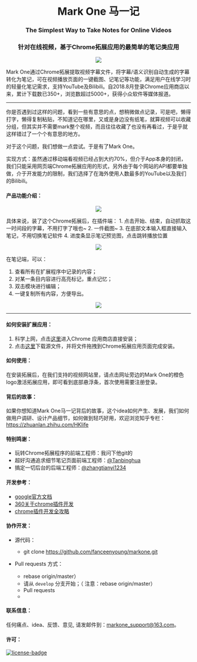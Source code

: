 <h1 align="center">Mark One 马一记</h1>
<h3 align="center">The Simplest Way to Take Notes for Online Videos</h3>
<h3 align="center">针对在线视频，基于Chrome拓展应用的最简单的笔记类应用</h3>
<p align="center"><img src="https://audionetwork.oss-cn-beijing.aliyuncs.com/markone/Promotion_image.png">
</p>
Mark One通过Chrome拓展提取视频字幕文件，将字幕/语义识别自动生成的字幕转化为笔记，可在视频播放页面的一键截图、记笔记等功能，满足用户在线学习时的轻量化笔记需求，支持YouTube及Bilibili。自2018.8月登录Chrome应用商店以来，累计下载数已350+，浏览数超过5000+，获得小众软件等媒体报道。

***
你是否遇到过这样的问题，看到一些有意思的点，想稍微做点记录，可是吧，懒得打字，懒得复制粘贴，不知道记在哪里，又或是身边没有纸笔，就算视频可以收藏分组，但其实并不需要mark整个视频，而且往往收藏了也没有再看过，于是乎就这样错过了一个个有意思的地方。

对于这个问题，我们想做一点尝试。于是有了Mark One。

实现方式：虽然通过移动端看视频已经占到大约70%，但介于App本身的封闭，我们只能采用网页端Chrome拓展应用的形式，另外由于每个网站的API都要单独做，介于开发能力的限制，我们选择了在海外使用人数最多的YouTube以及我们的Bilibili。

#### 产品功能介绍：
<p align="center"><img src="https://audionetwork.oss-cn-beijing.aliyuncs.com/markone/screenshot_markone.png">
</p>
具体来说，装了这个Chrome拓展后，在插件端：
1. 点击开始、结束，自动抓取这一时间段的字幕，不用打字了哦也~
2. 一件截图~
3. 在底部文本输入框直接输入笔记，不用切换笔记软件
4. 进度条显示笔记预览图，点击跳转播放位置

<p align="center"><img src="https://audionetwork.oss-cn-beijing.aliyuncs.com/markone/extension_intro_cnhui.png">
</p>

在笔记端，可以：
1. 查看所有在扩展程序中记录的内容；
2. 对某一条目内容进行高亮标记，重点记忆；
3. 双击模块进行编辑；
4. 一键复制所有内容，方便导出。
<p align="center"><img src="https://audionetwork.oss-cn-beijing.aliyuncs.com/markone/Chrome_markone_notes.png">
</p>

***
#### 如何安装扩展应用：
1. 科学上网，点击<a href = "https://chrome.google.com/webstore/detail/mark-one-online-video-not/alnbdccffncnmmffkcmojobcaejebing?hl=en-US" target="_blank">这里</a>进入Chrome 应用商店直接安装；
2. 点击<a href="https://audionetwork.oss-cn-beijing.aliyuncs.com/MarkOne.crx" target="_blank">这里</a>下载源文件，并将文件拖拽到Chrome拓展应用页面完成安装。

#### 如何使用：
在安装拓展后，在我们支持的视频网站里，请点击网址旁边的Mark One的橙色logo激活拓展应用，即可看到底部悬浮条，首次使用需要注册登录。

#### 背后的故事：
如果你想知道Mark One马一记背后的故事，这个idea如何产生、发展，我们如何做用户调研、设计产品细节，如何做到轻巧好用，欢迎浏览知乎专栏：https://zhuanlan.zhihu.com/HKlife

#### 特别鸣谢：
* 玩转Chrome拓展程序的前端工程师：我问下他git的
* 超好沟通追求细节笔记页面前端工程师：<a href ="https://github.com/Tanbinghua">@Tanbinghua</a>
* 搞定一切后台的后端工程师：<a href ="https://github.com/zhangtianyi1234">@zhangtianyi1234</a>

#### 开发参考：
* [google官方文档](https://developer.chrome.com/extensions/getstarted)
* [360关于chrome插件开发](http://open.chrome.360.cn/extension_dev/overview.html)
* [chrome插件开发全攻略](https://www.cnblogs.com/liuxianan/p/chrome-plugin-develop.html)

#### 协作开发：
- 源代码：
  * git clone https://github.com/fanceenyoung/markone.git

- Pull requests 方式：
  * rebase origin/master）
  * 请从 `develop` 分支开始；（ 注意：rebase origin/master）
  * Pull requests
  *

#### 联系信息：
任何痛点、idea、反馈、意见, 请发邮件到：markone_support@163.com。

#### 许可：
[![license-badge]][license-link]

<!-- Link -->
[www-badge]:        https://img.shields.io/badge/website-_simpread.ksria.com-1DBA90.svg
[version-badge]:    https://img.shields.io/badge/lastest_version-1.1.1-blue.svg
[version-link]:     https://github.com/fanceenyoung/markone/releases
[chrome-badge]:     https://img.shields.io/badge/download-_chrome_webstore-brightgreen.svg
[chrome-link]:      https://github.com/fanceenyoung/markone/releases
[offline-badge]:    https://img.shields.io/badge/download-_crx-brightgreen.svg
[license-badge]:    https://img.shields.io/github/license/mashape/apistatus.svg
[license-link]:     https://opensource.org/licenses/MIT
